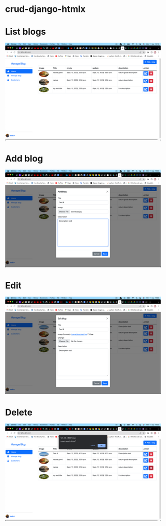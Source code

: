 # crud-django-htmlx

# List blogs

![Screenshot 2023-09-11 at 18.18.39.png](media%2Fimage%2FScreenshot%202023-09-11%20at%2018.18.39.png)

# Add blog

![Screenshot 2023-09-11 at 18.33.28.png](media%2Fimage%2FScreenshot%202023-09-11%20at%2018.33.28.png)


# Edit 

![Screenshot 2023-09-11 at 18.33.49.png](media%2Fimage%2FScreenshot%202023-09-11%20at%2018.33.49.png)


# Delete

![Screenshot 2023-09-11 at 18.33.56.png](media%2Fimage%2FScreenshot%202023-09-11%20at%2018.33.56.png)


